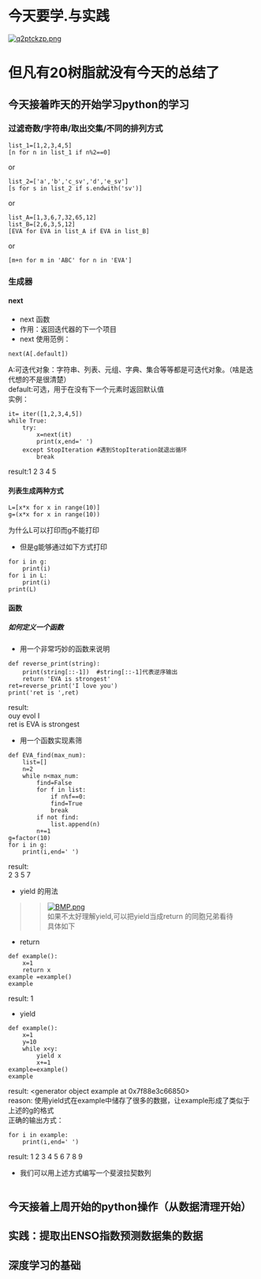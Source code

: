 # 今天要学.与实践
[![q2ptckzp.png](https://i.postimg.cc/3rFQVHQN/q2ptckzp.png)](https://postimg.cc/7bhRJd6r)  
# 但凡有20树脂就没有今天的总结了
## 今天接着昨天的开始学习python的学习
### 过滤奇数/字符串/取出交集/不同的排列方式
```
list_1=[1,2,3,4,5]
[n for n in list_1 if n%2==0]
```
or
```
list_2=['a','b','c_sv','d','e_sv']
[s for s in list_2 if s.endwith('sv')]
```
or 
```
list_A=[1,3,6,7,32,65,12]
list_B=[2,6,3,5,12]
[EVA for EVA in list_A if EVA in list_B]
```
or  
```
[m+n for m in 'ABC' for n in 'EVA']
```
### 生成器
#### next
* next 函数
* 作用：返回迭代器的下一个项目
* next 使用范例：
```
next(A[.default])
```
A:可迭代对象：字符串、列表、元组、字典、集合等等都是可迭代对象。（啥是迭代想的不是很清楚）  
default:可选，用于在没有下一个元素时返回默认值  
实例：
```
it= iter([1,2,3,4,5])
while True:
    try:
        x=next(it)
        print(x,end=' ')
    except StopIteration #遇到StopIteration就退出循环
        break
```
result:1 2 3 4 5  
#### 列表生成两种方式
```
L=[x*x for x in range(10)]
g=(x*x for x in range(10))
```
为什么L可以打印而g不能打印 
* 但是g能够通过如下方式打印
```
for i in g:
    print(i)
for i in L:
    print(i)
print(L)
```
#### 函数
##### 如何定义一个函数
* 用一个非常巧妙的函数来说明  
```
def reverse_print(string):
    print(string[::-1])  #string[::-1]代表逆序输出
    return 'EVA is strongest'
ret=reverse_print('I love you')
print('ret is ',ret)
```
result:  
ouy evol I  
ret is EVA is strongest  
* 用一个函数实现素筛
```
def EVA_find(max_num):
    list=[]
    n=2
    while n<max_num:
        find=False
        for f in list:
            if n%f==0:
            find=True
            break
        if not find:
            list.append(n)
        n+=1
g=factor(10)
for i in g:
    print(i,end=' ')
```
result:  
2 3 5 7  
* yield 的用法
>>[![BMP.png](https://i.postimg.cc/28TmbN0M/BMP.png)](https://postimg.cc/9r4sKK5Y)  
如果不太好理解yield,可以把yield当成return 的同胞兄弟看待  
具体如下  
* return 
```
def example():
    x=1
    return x
example =example()
example
```
result: 1  
* yield
```
def example():
    x=1
    y=10
    while x<y:
        yield x
        x+=1
example=example()
example
```
result: <generator object example at 0x7f88e3c66850>  
reason: 使用yield式在example中储存了很多的数据，让example形成了类似于上述的g的格式  
正确的输出方式：  
```
for i in example:
    print(i,end=' ')
```
result: 1 2 3 4 5 6 7 8 9 
* 我们可以用上述方式编写一个斐波拉契数列
```

```








## 今天接着上周开始的python操作（从数据清理开始）

## 实践：提取出ENSO指数预测数据集的数据

## 深度学习的基础
